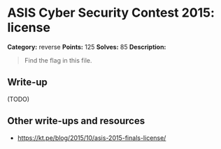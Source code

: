 # ASIS Cyber Security Contest 2015: license

**Category:** reverse
**Points:** 125
**Solves:** 85
**Description:**

> Find the flag in this file.

## Write-up

(TODO)

## Other write-ups and resources

* https://kt.pe/blog/2015/10/asis-2015-finals-license/
